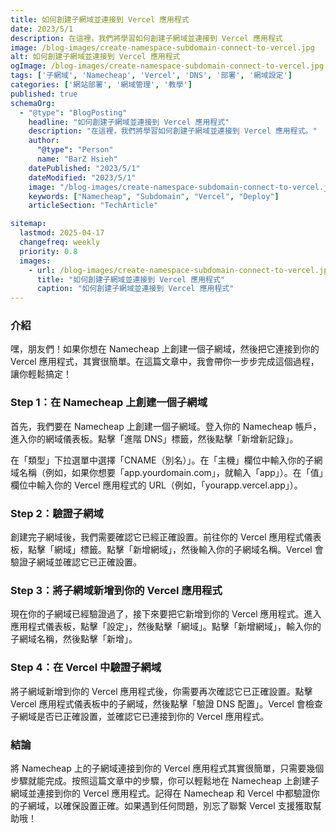 ```yaml
---
title: 如何創建子網域並連接到 Vercel 應用程式
date: 2023/5/1
description: 在這裡，我們將學習如何創建子網域並連接到 Vercel 應用程式
image: /blog-images/create-namespace-subdomain-connect-to-vercel.jpg
alt: 如何創建子網域並連接到 Vercel 應用程式
ogImage: /blog-images/create-namespace-subdomain-connect-to-vercel.jpg
tags: ['子網域', 'Namecheap', 'Vercel', 'DNS', '部署', '網域設定']
categories: ['網站部署', '網域管理', '教學']
published: true
schemaOrg:
  - "@type": "BlogPosting"
    headline: "如何創建子網域並連接到 Vercel 應用程式"
    description: "在這裡，我們將學習如何創建子網域並連接到 Vercel 應用程式。"
    author:
      "@type": "Person"
      name: "BarZ Hsieh"
    datePublished: "2023/5/1"
    dateModified: "2023/5/1"
    image: "/blog-images/create-namespace-subdomain-connect-to-vercel.jpg"
    keywords: ["Namecheap", "Subdomain", "Vercel", "Deploy"]
    articleSection: "TechArticle"

sitemap:
  lastmod: 2025-04-17
  changefreq: weekly
  priority: 0.8
  images:
    - url: /blog-images/create-namespace-subdomain-connect-to-vercel.jpg
      title: "如何創建子網域並連接到 Vercel 應用程式"
      caption: "如何創建子網域並連接到 Vercel 應用程式"
---
```


### 介紹

嘿，朋友們！如果你想在 Namecheap 上創建一個子網域，然後把它連接到你的 Vercel 應用程式，其實很簡單。在這篇文章中，我會帶你一步步完成這個過程，讓你輕鬆搞定！

### Step 1：在 Namecheap 上創建一個子網域

首先，我們要在 Namecheap 上創建一個子網域。登入你的 Namecheap 帳戶，進入你的網域儀表板。點擊「進階 DNS」標籤，然後點擊「新增新記錄」。

在「類型」下拉選單中選擇「CNAME（別名）」。在「主機」欄位中輸入你的子網域名稱（例如，如果你想要「app.yourdomain.com」，就輸入「app」）。在「值」欄位中輸入你的 Vercel 應用程式的 URL（例如，「yourapp.vercel.app」）。

### Step 2：驗證子網域

創建完子網域後，我們需要確認它已經正確設置。前往你的 Vercel 應用程式儀表板，點擊「網域」標籤。點擊「新增網域」，然後輸入你的子網域名稱。Vercel 會驗證子網域並確認它已正確設置。

### Step 3：將子網域新增到你的 Vercel 應用程式

現在你的子網域已經驗證過了，接下來要把它新增到你的 Vercel 應用程式。進入應用程式儀表板，點擊「設定」，然後點擊「網域」。點擊「新增網域」，輸入你的子網域名稱，然後點擊「新增」。

### Step 4：在 Vercel 中驗證子網域

將子網域新增到你的 Vercel 應用程式後，你需要再次確認它已正確設置。點擊 Vercel 應用程式儀表板中的子網域，然後點擊「驗證 DNS 配置」。Vercel 會檢查子網域是否已正確設置，並確認它已連接到你的 Vercel 應用程式。

### 結論

將 Namecheap 上的子網域連接到你的 Vercel 應用程式其實很簡單，只需要幾個步驟就能完成。按照這篇文章中的步驟，你可以輕鬆地在 Namecheap 上創建子網域並連接到你的 Vercel 應用程式。記得在 Namecheap 和 Vercel 中都驗證你的子網域，以確保設置正確。如果遇到任何問題，別忘了聯繫 Vercel 支援獲取幫助哦！
